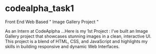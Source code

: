 # codealpha_task1
Front End Web Based " Image Gallery Project "

As an Intern at CodeAplpha ...Here is my 1st Project :
  I’ve built an Image Gallery project that showcases stunning images in a clean, interactive UI. This project is a blend of HTML, CSS, and JavaScript and highlights my skills in building responsive and dynamic Web Interfaces.
  
